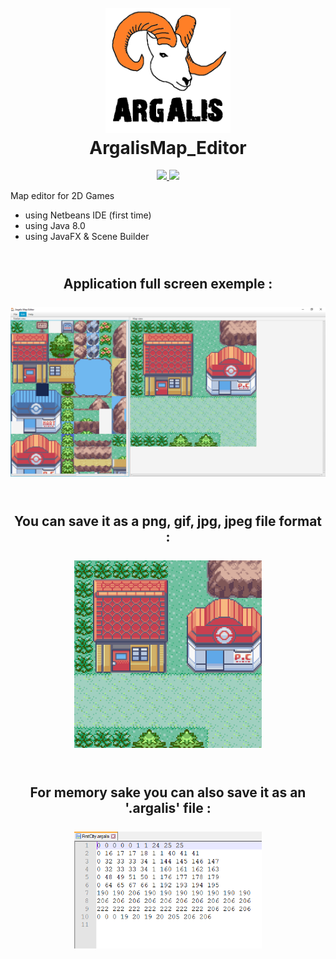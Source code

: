 <h1 align="center">
    <br>
      <a href="https://github.com/Siliver4/ArgalisMap_Editor/src/res/argalis_logo.png">
        <img src="src/res/argalis_logo.png" alt="ArgalisMap_Editor_logo" width="200">
      </a>
    <br>
      ArgalisMap_Editor
    <br>
</h1>

<p align="center">
  <a href="https://github.com/Siliver4/ArgalisMap_Editor/releases">
    <img src="https://img.shields.io/github/release/Siliver4/ArgalisMap_Editor.svg">
  </a>
  <a href="https://github.com/Siliver4/ArgalisMap_Editor/issues?q=is%3Aissue+is%3Aclosed">
      <img src="https://img.shields.io/github/issues-closed-raw/Siliver4/ArgalisMap_Editor.svg">
  </a>
</p>

Map editor for 2D Games
- using Netbeans IDE (first time)
- using Java 8.0
- using JavaFX & Scene Builder

<h2 align="center">
    <br>
      Application full screen exemple :
    <br>
    <br>
      <a href="https://github.com/Siliver4/ArgalisMap_Editor">
        <img src="argalis_demo/Screenshot_FullScreen.png" alt="ArgalisMap_Editor_FullScreenExemple" width="747">
      </a>
    <br>
</h2>

<h2 align="center">
    <br>
      You can save it as a png, gif, jpg, jpeg file format :
    <br>
    <br>
      <a href="https://github.com/Siliver4/ArgalisMap_Editor">
        <img src="argalis_demo/FirstCity.png" alt="ArgalisMap_Editor_PngSaveExemple" width="300px">
      </a>
    <br>
</h2>

<h2 align="center">
    <br>
      For memory sake you can also save it as an '.argalis' file :
    <br>
    <br>
      <a href="https://github.com/Siliver4/ArgalisMap_Editor">
        <img src="argalis_demo/FirstCityArgalis.png" alt="ArgalisMap_Editor_ArgalisSaveExemple" width="300px">
      </a>
    <br>
</h2>
